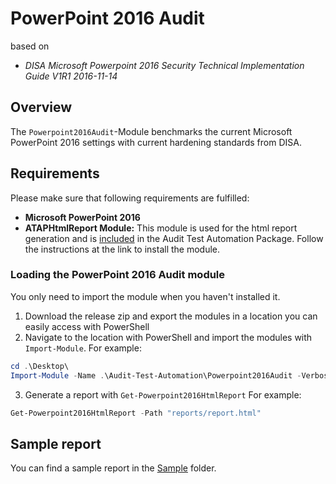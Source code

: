 # PowerPoint 2016 Audit

based on
* _DISA Microsoft Powerpoint 2016 Security Technical Implementation Guide V1R1 2016-11-14_

## Overview

The `Powerpoint2016Audit`-Module benchmarks the current Microsoft PowerPoint 2016 settings with current hardening standards from DISA.

## Requirements

Please make sure that following requirements are fulfilled:

* **Microsoft PowerPoint 2016**
* **ATAPHtmlReport Module:** This module is used for the html report generation and is [included](../ATAPHtmlReport) in the Audit Test Automation Package. Follow the instructions at the link to install the module.

### Loading the PowerPoint 2016 Audit module

You only need to import the module when you haven't installed it.

1. Download the release zip and export the modules in a location you can easily access with PowerShell
2. Navigate to the location with PowerShell and import the modules with `Import-Module`. For example:
```Powershell
cd .\Desktop\
Import-Module -Name .\Audit-Test-Automation\Powerpoint2016Audit -Verbose
```
3. Generate a report with `Get-Powerpoint2016HtmlReport` For example:
```PowerShell
Get-Powerpoint2016HtmlReport -Path "reports/report.html"
```

## Sample report

You can find a sample report in the [Sample](Sample) folder.